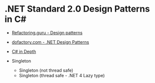 # .NET Standard 2.0 Design Patterns in C#

* [Refactoring.guru - Design patterns](https://refactoring.guru/design-patterns/csharp)
* [dofactory.com - .NET Design Patterns](https://www.dofactory.com/net/design-patterns)
* [C# in Depth](https://csharpindepth.com/Articles) 

* Singleton
  * Singleton (not thread safe)
  * Singleton (thread safe - .NET 4 Lazy<T> type)
